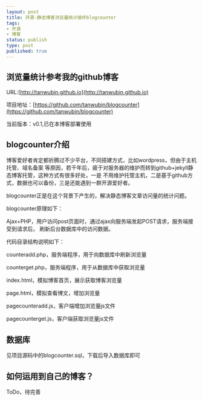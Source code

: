 ```yaml
--- 
layout: post
title: 开源-静态博客浏览量统计插件blogcounter
tags: 
- 开源
- 博客
status: publish
type: post
published: true
---
```

## 浏览量统计参考我的github博客

URL:[http://tanwubin.github.io](http://tanwubin.github.io)

项目地址：[https://github.com/tanwubin/blogcounter](https://github.com/tanwubin/blogcounter)

当前版本：v0.1,已在本博客部署使用

## blogcounter介绍

博客爱好者肯定都折腾过不少平台，不同搭建方式，比如wordpress，但由于主机托管、域名备案
等原因，若干年后，疲于对服务器的维护而转到github+jekyll静态博客托管，这种方式有很多好处，一是
不用维护托管主机，二是基于github方式，数据也可以备份，三是还能遇到一群开源爱好者。

blogcounter正是在这个背景下产生的，解决静态博客文章访问量的统计问题。&nbsp;

blogcounter原理如下：

Ajax+PHP，用户访问post页面时，通过ajax向服务端发起POST请求，服务端接受到请求后，
刷新后台数据库中的访问数据。

代码目录结构说明如下：

counteradd.php，服务端程序，用于向数据库中刷新浏览量

counterget.php，服务端程序，用于从数据库中获取浏览量

index.html，模拟博客首页，展示获取博客浏览量

page.html，模拟查看博文，增加浏览量

pagecounteradd.js，客户端增加浏览量js文件

pagecounterget.js，客户端获取浏览量js文件

## 数据库

见项目源码中的blogcounter.sql，下载后导入数据库即可

## 如何运用到自己的博客？

ToDo，待完善                  
